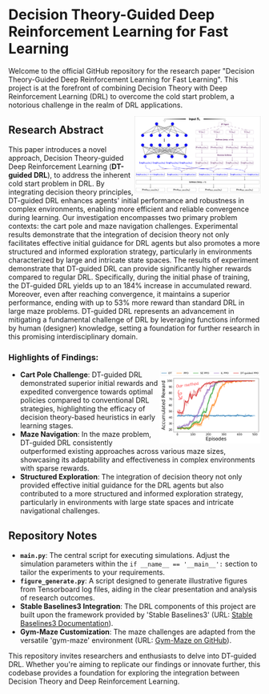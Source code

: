 # Decision Theory-Guided Deep Reinforcement Learning for Fast Learning

Welcome to the official GitHub repository for the research paper "Decision Theory-Guided Deep Reinforcement Learning for Fast Learning". This project is at the forefront of combining Decision Theory with Deep Reinforcement Learning (DRL) to overcome the cold start problem, a notorious challenge in the realm of DRL applications.

<img src="DT-guided DRL.png" align="right" width="50%"/>

## Research Abstract

This paper introduces a novel approach, Decision Theory-guided Deep Reinforcement Learning (**DT-guided DRL**), to address the inherent cold start problem in DRL. By integrating decision theory principles, DT-guided DRL enhances agents' initial performance and robustness in complex environments, enabling more efficient and reliable convergence during learning. Our investigation encompasses two primary problem contexts: the cart pole and maze navigation challenges. Experimental results demonstrate that the integration of decision theory not only facilitates effective initial guidance for DRL agents but also promotes a more structured and informed exploration strategy, particularly in environments characterized by large and intricate state spaces. The results of experiment demonstrate that DT-guided DRL can provide significantly higher rewards compared to regular DRL. Specifically, during the initial phase of training, the DT-guided DRL yields up to an 184% increase in accumulated reward. Moreover, even after reaching convergence, it maintains a superior performance, ending with up to 53% more reward than standard DRL in large maze problems. DT-guided DRL represents an advancement in mitigating a fundamental challenge of DRL by leveraging functions informed by human (designer) knowledge, setting a foundation for further research in this promising interdisciplinary domain.

### Highlights of Findings:
<img src="figures/SlightlyModifiedCartPole-showOnGithub.png" align="right" width="40%"/>

- **Cart Pole Challenge**: DT-guided DRL demonstrated superior initial rewards and expedited convergence towards optimal policies compared to conventional DRL strategies, highlighting the efficacy of decision theory-based heuristics in early learning stages.
- **Maze Navigation**: In the maze problem, DT-guided DRL consistently outperformed existing approaches across various maze sizes, showcasing its adaptability and effectiveness in complex environments with sparse rewards.
- **Structured Exploration**: The integration of decision theory not only provided effective initial guidance for the DRL agents but also contributed to a more structured and informed exploration strategy, particularly in environments with large state spaces and intricate navigational challenges.

## Repository Notes

- **`main.py`**: The central script for executing simulations. Adjust the simulation parameters within the `if __name__ == '__main__':` section to tailor the experiments to your requirements.
- **`figure_generate.py`**: A script designed to generate illustrative figures from Tensorboard log files, aiding in the clear presentation and analysis of research outcomes.
- **Stable Baselines3 Integration**: The DRL components of this project are built upon the framework provided by 'Stable Baselines3' (URL: [Stable Baselines3 Documentation](https://stable-baselines3.readthedocs.io)).
- **Gym-Maze Customization**: The maze challenges are adapted from the versatile 'gym-maze' environment (URL: [Gym-Maze on GitHub](https://github.com/MattChanTK/gym-maze)).

This repository invites researchers and enthusiasts to delve into DT-guided DRL. Whether you're aiming to replicate our findings or innovate further, this codebase provides a foundation for exploring the integration between Decision Theory and Deep Reinforcement Learning.

